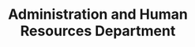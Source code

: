 ---
layout: page
title: Administration and Human Resources Department
permalink: "/about/departments/administration/"
main: |-
    The department manages the human and material resources of the Council; such as recruitment, career advancement, training, discipline and statutory compliance with federal character, among others. The day-to-day operations of the Council including facility management, employee communications, external correspondence, office supplies and file archiving are some of the vital functions the department undertakes. 
    
    The Administration and Human Resources Department is the channel of interface between the Management and staff of the Council. It also develops administrative strategies for the implementation of Management’s policies and direction.
---